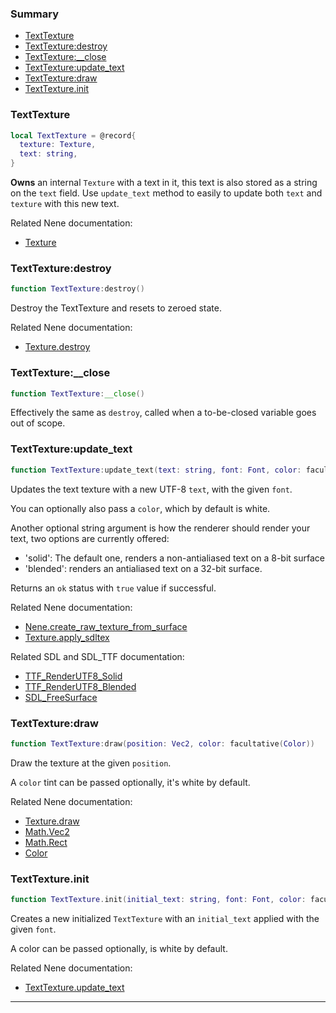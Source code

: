 ### Summary
* [TextTexture](#texttexture)
* [TextTexture:destroy](#texttexturedestroy)
* [TextTexture:__close](#texttexture__close)
* [TextTexture:update_text](#texttextureupdate_text)
* [TextTexture:draw](#texttexturedraw)
* [TextTexture.init](#texttextureinit)

### TextTexture

```lua
local TextTexture = @record{
  texture: Texture,
  text: string,
}
```

**Owns** an internal `Texture` with a text in it, this text is also stored as a string on the `text` field.
Use `update_text` method to easily to update both `text` and `texture` with this new text.

Related Nene documentation:
* [Texture](texture.md#texture)

### TextTexture:destroy

```lua
function TextTexture:destroy()
```

Destroy the TextTexture and resets to zeroed state.

Related Nene documentation:
* [Texture.destroy](texture.md#texturedestroy)

### TextTexture:__close

```lua
function TextTexture:__close()
```

Effectively the same as `destroy`, called when a to-be-closed variable goes out of scope.

### TextTexture:update_text

```lua
function TextTexture:update_text(text: string, font: Font, color: facultative(Color), render_mode: facultative(string) <comptime>): boolean
```

Updates the text texture with a new UTF-8 `text`, with the given `font`.

You can optionally also pass a `color`, which by default is white.

Another optional string argument is how the renderer should render your text, two options are currently offered:
* 'solid': The default one, renders a non-antialiased text on a 8-bit surface
* 'blended': renders an antialiased text on a 32-bit surface.

Returns an `ok` status with `true` value if successful.

Related Nene documentation:
* [Nene.create_raw_texture_from_surface](core.md#nenecreate_raw_texture_from_surface)
* [Texture.apply_sdltex](texture.md#textureapply_sdltex)

Related SDL and SDL_TTF documentation:
* [TTF_RenderUTF8_Solid](https://github.com/libsdl-org/SDL_ttf/blob/9a2cb0e452a52045419c3554e4c6696a3cd0a714/SDL_ttf.h#L224-L225)
* [TTF_RenderUTF8_Blended](https://github.com/libsdl-org/SDL_ttf/blob/9a2cb0e452a52045419c3554e4c6696a3cd0a714/SDL_ttf.h#L302-L303)
* [SDL_FreeSurface](https://wiki.libsdl.org/SDL_FreeSurface)

### TextTexture:draw

```lua
function TextTexture:draw(position: Vec2, color: facultative(Color))
```

Draw the texture at the given `position`.

A `color` tint can be passed optionally, it's white by default.

Related Nene documentation:
* [Texture.draw](texture.md#texturedraw)
* [Math.Vec2](math.md#mathvec2)
* [Math.Rect](math.md#mathrect)
* [Color](colors.md#color)

### TextTexture.init

```lua
function TextTexture.init(initial_text: string, font: Font, color: facultative(Color), render_mode: facultative(string) <comptime>): TextTexture
```

Creates a new initialized `TextTexture` with an `initial_text` applied with the given `font`.

A color can be passed optionally, is white by default.

Related Nene documentation:
* [TextTexture.update_text](#texttextureupdate_text)

---
